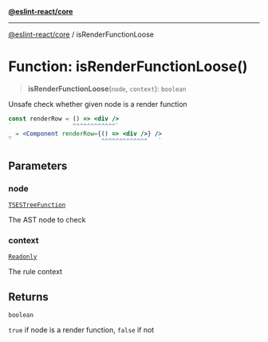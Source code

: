 [**@eslint-react/core**](../README.md)

***

[@eslint-react/core](../README.md) / isRenderFunctionLoose

# Function: isRenderFunctionLoose()

> **isRenderFunctionLoose**(`node`, `context`): `boolean`

Unsafe check whether given node is a render function
```jsx
const renderRow = () => <div />
`                 ^^^^^^^^^^^^`
_ = <Component renderRow={() => <div />} />
`                         ^^^^^^^^^^^^^   `
```

## Parameters

### node

[`TSESTreeFunction`](../-internal-/type-aliases/TSESTreeFunction.md)

The AST node to check

### context

[`Readonly`](../-internal-/type-aliases/Readonly.md)

The rule context

## Returns

`boolean`

`true` if node is a render function, `false` if not
